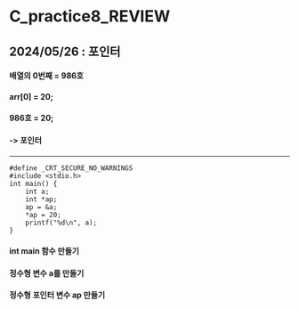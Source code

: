 # C_practice8_REVIEW
## 2024/05/26 : 포인터

#### 배열의 0번째 = 986호
#### arr[0] = 20;
#### 986호 = 20;
#### -> 포인터
-----
    #define _CRT_SECURE_NO_WARNINGS
    #include <stdio.h>
    int main() {
    	int a;
    	int *ap;
    	ap = &a;
    	*ap = 20;
    	printf("%d\n", a);
    }
#### int main 함수 만들기
#### 정수형 변수 a를 만들기
#### 정수형 포인터 변수 ap 만들기
